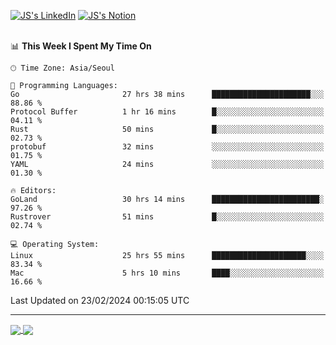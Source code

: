 
[![JS's LinkedIn](https://img.shields.io/badge/LinkedIn-blue?style=for-the-badge&logo=linkedin)](https://www.linkedin.com/in/jaeseung-lee-5a2a32139/) 
[![JS's Notion](https://img.shields.io/badge/Notion-black?style=for-the-badge&logo=notion)](https://bit.ly/ljswiki1) <br><br>
<!-- ![JS's GitHub stats](https://github-readme-stats-lemon-five.vercel.app/api?username=tkxkd0159&hide=contribs,prs,stars,issues&show_icons=true&theme=react&include_all_commits=true)   -->
<!-- ![Top Langs](https://github-readme-stats-lemon-five.vercel.app/api/top-langs/?username=tkxkd0159&layout=compact&hide=jupyter%20notebook,scss,html,css&langs_count=10)  -->


<!--START_SECTION:waka-->
📊 **This Week I Spent My Time On** 

```text
🕑︎ Time Zone: Asia/Seoul

💬 Programming Languages: 
Go                       27 hrs 38 mins      ██████████████████████░░░   88.86 % 
Protocol Buffer          1 hr 16 mins        █░░░░░░░░░░░░░░░░░░░░░░░░   04.11 % 
Rust                     50 mins             █░░░░░░░░░░░░░░░░░░░░░░░░   02.73 % 
protobuf                 32 mins             ░░░░░░░░░░░░░░░░░░░░░░░░░   01.75 % 
YAML                     24 mins             ░░░░░░░░░░░░░░░░░░░░░░░░░   01.30 % 

🔥 Editors: 
GoLand                   30 hrs 14 mins      ████████████████████████░   97.26 % 
Rustrover                51 mins             █░░░░░░░░░░░░░░░░░░░░░░░░   02.74 % 

💻 Operating System: 
Linux                    25 hrs 55 mins      █████████████████████░░░░   83.34 % 
Mac                      5 hrs 10 mins       ████░░░░░░░░░░░░░░░░░░░░░   16.66 % 
```


 Last Updated on 23/02/2024 00:15:05 UTC
<!--END_SECTION:waka-->

---
<a href="https://github.com/tkxkd0159/dsalgo">
  <img align="center" src="https://github-readme-stats-lemon-five.vercel.app/api/pin/?username=tkxkd0159&repo=dsalgo&theme=react" />
</a>
<a href="https://github.com/tkxkd0159/books">
  <img align="center" src="https://github-readme-stats-lemon-five.vercel.app/api/pin/?username=tkxkd0159&repo=books&theme=react" />
</a>

<!---
- 🔭 I’m currently working on ...
- 🌱 I’m currently learning blockchain and distributed network
- 👯 I’m looking to collaborate on ...
- 🤔 I’m looking for help with ...
- 💬 Ask me about ...
- 📫 How to reach me: ...
- 😄 Pronouns: ...
- ⚡ Fun fact: ...
-->
